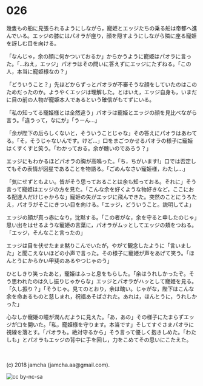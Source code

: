 # 026

幾隻もの船に見張られるようにしながら，寵姫とエッジたちの乗る船は帝都へ進んでいる。エッジの膝にはパオラが座り，顔を隠すようにしながら隣に座る寵姫を訝しむ目を向ける。  

「なんじゃ，余の顔に何かついておるか」からかうように寵姫はパオラに言った。「…ねえ，エッジ」パオラはその問いに答えずにエッジにたずねる。「この人，本当に寵姫様なの？」  

「どういうこと？」先ほどからずっとパオラが不審そうな顔をしていたのはこのためだったのか。ようやくエッジは理解した。とはいえ，エッジ自身も，いまだに目の前の人物が寵姫本人であるという確信がもてずにいる。  

「私の知ってる寵姫様とは全然違う」パオラは寵姫とエッジの顔を見比べながら言う。「違うって，なにが」「うーん…」  

「余が陛下の后らしくないと，そういうことじゃな」その答えにパオラはあわてる。「そ，そうじゃないんです。けど…」口をまごつかせるパオラの様子に寵姫はくすくすと笑う。「わかっておる。余が醜いのであろう？」  

エッジにもわかるほどパオラの胸が高鳴った。「ち，ちがいます!」口では否定してもその表情が図星であることを物語る。「ごめんなさい寵姫様，わたし…」  

「気にせずともよい。皆がそう思っておることは余も知っておる。それに」そう言って寵姫はエッジの方を見た。「こんな余を好くような物好きなど，ここにおる配達人だけじゃからな」寵姫の矢がエッジに飛んできた。突然のことにうろたえ，パオラがそこにきつい目を向ける。「エッジ，どういうこと。説明してよ」  

エッジの顔が真っ赤になり，沈黙する。「この者がな，余を守ると申したのじゃ」思い出をはせるような寵姫の言葉に，パオラがムッとしてエッジの頬をつねる。「エッジ，そんなこと言ったの」  

エッジは目を伏せたまま黙りこんでいたが，やがて観念したように「言いました」と聞こえないほどの小声で言った。その様子に寵姫が声をあげて笑う。「ほんとうにからかい甲斐のあるやつじゃのう」  

ひとしきり笑ったあと，寵姫はふっと息をもらした。「余はうれしかったぞ。そう思われたのは久し振りじゃからな」エッジとパオラがハッとして寵姫を見る。「久し振り？」「そうじゃ。見てのとおり，余は醜い。じゃがな，陛下はこんな余を命あるものと慈しまれ，祝福あそばされた。あれは，ほんとうに，うれしかった」  

心なしか寵姫の瞳が潤んだように見えた。「あ，あの」その様子にたまらずエッジが口を開いた。「私，寵姫様を守ります。本当です」そしてすぐさまパオラに視線を落とす。「パオラも。絶対守るから」そう言って優しく抱きしめた。「わたしも」とパオラもエッジの背中に手を回し，力をこめてその思いにこたえた。  

<br>  
<br>  
(c) 2018 jamcha (jamcha.aa@gmail.com).  

![cc by-nc-sa](http://i.creativecommons.org/l/by-nc-sa/4.0/88x31.png)